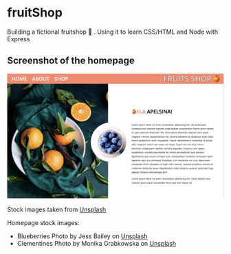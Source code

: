 # fruitShop
Building a fictional fruitshop 🍉 . Using it to learn CSS/HTML and Node with Express

## Screenshot of the homepage
![Screenshot](screenshot_homepage.png)

Stock images taken from [Unsplash](https://unsplash.com/)

Homepage stock images:  

- Blueberries Photo by Jess Bailey on [Unsplash](https://unsplash.com/photos/0uns8eQn_g8)
- Clementines Photo by Monika Grabkowska on [Unsplash](https://unsplash.com/photos/qSkWlOBHia0)

